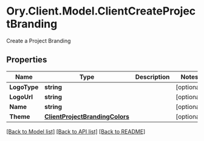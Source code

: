 # Ory.Client.Model.ClientCreateProjectBranding
Create a Project Branding

## Properties

Name | Type | Description | Notes
------------ | ------------- | ------------- | -------------
**LogoType** | **string** |  | [optional] 
**LogoUrl** | **string** |  | [optional] 
**Name** | **string** |  | [optional] 
**Theme** | [**ClientProjectBrandingColors**](ClientProjectBrandingColors.md) |  | [optional] 

[[Back to Model list]](../README.md#documentation-for-models) [[Back to API list]](../README.md#documentation-for-api-endpoints) [[Back to README]](../README.md)

